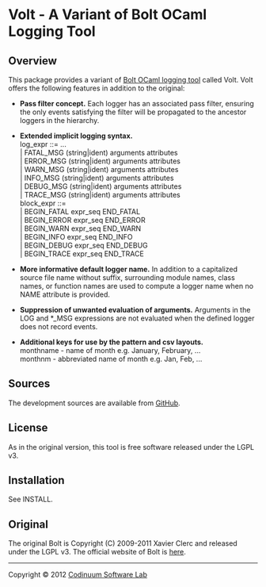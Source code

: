 # Volt - A Variant of Bolt OCaml Logging Tool

## Overview

This package provides a variant of [Bolt OCaml logging tool](http//bolt.x9c.fr)
called Volt. Volt offers the following features in addition to the original:

+ **Pass filter concept.**
  Each logger has an associated pass filter, ensuring the only events satisfying 
  the filter will be propagated to the ancestor loggers in the hierarchy.

+ **Extended implicit logging syntax.**  
  log_expr ::= ...  
   | FATAL_MSG (string|ident) arguments attributes  
   | ERROR_MSG (string|ident) arguments attributes  
   | WARN_MSG (string|ident) arguments attributes  
   | INFO_MSG (string|ident) arguments attributes  
   | DEBUG_MSG (string|ident) arguments attributes  
   | TRACE_MSG (string|ident) arguments attributes  
  block_expr ::=  
   | BEGIN_FATAL expr_seq END_FATAL  
   | BEGIN_ERROR expr_seq END_ERROR  
   | BEGIN_WARN expr_seq END_WARN  
   | BEGIN_INFO expr_seq END_INFO  
   | BEGIN_DEBUG expr_seq END_DEBUG  
   | BEGIN_TRACE expr_seq END_TRACE

+ **More informative default logger name.**
  In addition to a capitalized source file name without suffix,
  surrounding module names, class names, or function names are
  used to compute a logger name when no NAME attribute is provided.

+ **Suppression of unwanted evaluation of arguments.**
  Arguments in the LOG and *_MSG expressions are not evaluated when the defined
  logger does not record events.

+ **Additional keys for use by the pattern and csv layouts.**  
  monthname - name of month e.g. January, February, ...  
  monthnm - abbreviated name of month e.g. Jan, Feb, ...

## Sources

The development sources are available from [GitHub](https://github.com/codinuum/volt/).

## License

As in the original version, this tool is free software released under the LGPL v3.

## Installation

See INSTALL.

## Original

The original Bolt is Copyright (C) 2009-2011 Xavier Clerc and released under the LGPL v3.
The official website of Bolt is [here](http://bolt.x9c.fr).

----------
Copyright &copy; 2012 [Codinuum Software Lab](http://codinuum.com/)